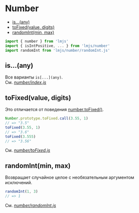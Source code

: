 
# Number

* [is...(any)](#isany)
* [toFixed(value, digits)](#tofixedvalue-digits)
* [randomInt(min, max)](#randomintmin-max)

```js
import { number } from 'lmjs'
import { isIntPositive, ... } from 'lmjs/number'
import randomInt from 'lmjs/number/randomInt.js'
```

## is...(any)

Все варианты `is[...](any)`.  
См. [_number/index.js_](../number/index.js)

## toFixed(value, digits)

Это отличается от поведения [number.toFixed()](https://developer.mozilla.org/en-US/docs/Web/JavaScript/Reference/Global_Objects/Number/toFixed).

```js
Number.prototype.toFixed.call(3.55, 1)
// => "3.5"
toFixed(3.55, 1)
// => "3.6"
toFixed(3.555)
// => "3.56"
```

См. [_number/toFixed.js_](../number/toFixed.js)

## randomInt(min, max)

Возвращает случайное целое с необязательным аргументом исключений.

```js
randomInt(1, 3)
// => 1
```
См. [_number/randomInt.js_](../number/randomInt.js)
